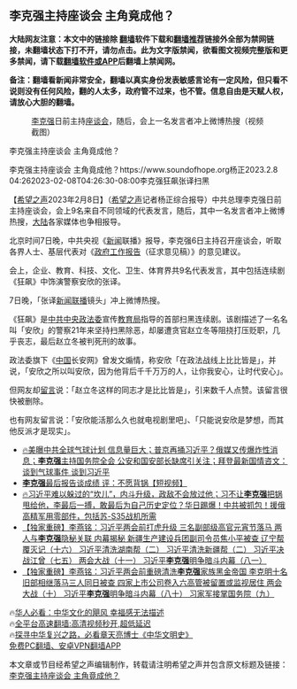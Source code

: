  <!-- 面包屑导航 --> <h2>李克强主持座谈会 主角竟成他？</h2> <p class="notice"><b>大陆网友注意：本文中的链接除 <a href="https://github.com/bannedbook/fanqiang" >翻墙</a>软件下载和<a href="https://github.com/killgcd/justmysocks/blob/master/README.md">翻墙推荐</a>链接外全部为禁网链接，未翻墙状态下打不开，请勿点击。此为文字版禁闻，欲看图文视频完整版和更多禁闻，请下载<a href="https://github.com/bannedbook/fanqiang">翻墙软件或APP</a>后翻墙上禁闻网。</p><p>备注：翻墙看新闻非常安全，翻墙以真实身份发表敏感言论有一定风险，但只看不说则没有任何风险，翻的人太多，政府管不过来，也不管。信息自由是天赋人权，请放心大胆的翻墙。</b></p>  <div class="entry"> <figure><figcaption><a href="https://www.bannedbook.org/bnews/tag/%e6%9d%8e%e5%85%8b%e5%bc%ba/" class="st_tag internal_tag" rel="tag" title="标签 李克强 下的日志">李克强</a>日前主持<a href="https://www.bannedbook.org/bnews/tag/%E5%BA%A7%E8%B0%88%E4%BC%9A/" class="st_tag internal_tag" rel="tag" title="标签 座谈会 下的日志">座谈会</a>，随后，会上一名发言者冲上微博热搜（视频截图）</figcaption></figure> <p>李克强主持座谈会 主角竟成他？</h2> <p>李克强主持座谈会 主角竟成他？https://www.soundofhope.org杨正2023.2.8 04:262023-02-08T04:26:30-08:00李克强狂飙张译扫黑</p> <p>【<span class='wp_keywordlink_affiliate'><a href="https://www.soundofhope.org" title="希望之声" target="_blank">希望之声</a></span>2023年2月8日】（<a href="https://www.bannedbook.org/bnews/tag/%e5%b8%8c%e6%9c%9b%e4%b9%8b%e5%a3%b0/" class="st_tag internal_tag" rel="tag" title="标签 希望之声 下的日志">希望之声</a>记者杨正综合报导）中共总理李克强日前主持座谈会，会上9名来自不同领域的代表发言，随后，其中一名发言者冲上微博热搜，<span class='wp_keywordlink_affiliate'><a href="https://www.bannedbook.org/" title="大陆" target="_blank">大陆</a></span>各家媒体也争相报导。</p>  <p>北京时间7日晚，中共央视《<span class='wp_keywordlink_affiliate'><a href="https://www.bannedbook.org/" title="新闻">新闻</a></span>联播》报导，李克强6日主持召开座谈会，听取各界人士、基层代表对《<a href="https://www.bannedbook.org/bnews/tag/%E6%94%BF%E5%BA%9C%E5%B7%A5%E4%BD%9C%E6%8A%A5%E5%91%8A/" class="st_tag internal_tag" rel="tag" title="标签 政府工作报告 下的日志">政府工作报告</a>（征求意见稿）》的意见建议。</p> <p>会上，企业、教育、科技、文化、卫生、体育界共9名代表发言，其中包括连续剧《狂飙》中饰演警察安欣的张译。</p>  <p>7日晚，「张译<a href="https://www.bannedbook.org/bnews/tag/%e6%96%b0%e9%97%bb%e8%81%94%e6%92%ad/" class="st_tag internal_tag" rel="tag" title="标签 新闻联播 下的日志">新闻联播</a>镜头」冲上微博热搜。</p> <p>《狂飙》是<a href="https://www.bannedbook.org/bnews/tag/%e4%b8%ad%e5%85%b1%e4%b8%ad%e5%a4%ae/" class="st_tag internal_tag" rel="tag" title="标签 中共中央 下的日志">中共中央</a><a href="https://www.bannedbook.org/bnews/tag/%e6%94%bf%e6%b3%95%e5%a7%94/" class="st_tag internal_tag" rel="tag" title="标签 政法委 下的日志">政法委</a>宣传<a href="https://www.bannedbook.org/bnews/tag/%E6%95%99%E8%82%B2%E5%B1%80/" class="st_tag internal_tag" rel="tag" title="标签 教育局 下的日志">教育局</a>指导的首部扫黑连续剧。该剧描述了一名名叫「安欣」的警察21年来坚持扫黑除恶，却屡遭贪官赵立冬等阻挠打压贬职，几乎丧志，最后赵立冬被判死刑的故事。</p>  <p>政法委旗下《<span class='wp_keywordlink_affiliate'><a href="https://www.bannedbook.org/" title="中国" target="_blank">中国</a></span>长安网》曾发文煽情，称安欣「在政法战线上比比皆是」，并说，「安欣之所以叫安欣，因为他背后千千万万的人，让你我安心，让时代安心」。</p> <p>但网友却<span class='wp_keywordlink'><a href="https://www.bannedbook.org/bnews/tougao/" title="留言" target="_blank">留言</a></span>说：「赵立冬这样的同志才是比比皆是」，引来数千人点赞。该留言很快被删除。</p>  <p>也有网友留言说：「安欣能活那么久也就电视剧里吧」、「只能说安欣是梦想，而其他反派才是现实」。</p> <!--<div id="taboola-mid-1"></div>--><ul class='op-related-articles' title='相关阅读'> <li><a href='https://www.bannedbook.org/bnews/sohnews/20230208/1846108.html' target='_blank'>🔥美曝中共全球气球计划 信息量巨大；普京再捅习近平？俄媒又传爆炸性消息；<b>李克强</b>主持国务院全会 公安和国安部长缺席引关注；拜登最新国情咨文：谈到气球事件 谈到习近平</a></li> <li><a href='https://www.bannedbook.org/bnews/bannedvideo/20230207/1845649.html' target='_blank'><b>李克强</b>最后报告谈成绩 评：不愿背锅【短视频】</a></li> <li><a href='https://www.bannedbook.org/bnews/sohnews/20230206/1844962.html' target='_blank'>🔥习近平难以躲过的“坎儿”，内斗升级，政敌不会放过他；习不让<b>李克强</b>把锅甩给他，李最后一搏，敢最后为自己历史定位？华日踢爆！中共被抓包！援俄高精军用零部件，包括苏-S35战机所需</a></li> <li><a href='https://www.bannedbook.org/bnews/comments/20230206/1844918.html' target='_blank'>【独家重磅】李燕铭：习近平两会前打虎升级 三名副部级高官元宵节落马 两人与<b>李克强</b>隐秘关联 内幕揭秘 新疆生产建设兵团副司令员焦小平被查 辽宁帮覆灭记（十六） 习近平清洗湖南帮（二） 习近平清洗新疆帮（二） 习近平决战江曾（七五） 两会大战（十一） 习近平<b>李克强</b>明争暗斗内幕（八一）</a></li> <li><a href='https://www.bannedbook.org/bnews/comments/20230205/1844761.html' target='_blank'>【独家重磅】李燕铭：习近平两会前重磅清洗<b>李克强</b>家族黑金帝国 李克明十名旧部相继落马三人同日被查 四家上市公司卷入六高管被留置或监视居住 两会大战（十） 习近平<b>李克强</b>明争暗斗内幕（八十） 习家军接掌国务院（九）</a></li> </ul> <p class="texttj"> 🔥<a href="https://www.bannedbook.org/bnews/comments/20220220/1694796.html" target="_blank">华人必看：中华文化的飓风 幸福感无法描述</a><br/> 🔥<a href="https://github.com/bannedbook/fanqiang/wiki/V2ray%E6%9C%BA%E5%9C%BA" target="_blank">全平台高速翻墙:高清视频秒开,超低延迟</a><br/> 🔥<a href="https://www.bannedbook.org/bnews/comments/20220808/1768773.html" target="_blank">探寻中华复兴之路，必看章天亮博士《中华文明史》</a><br/> <a href="https://github.com/bannedbook/fanqiang/wiki/%E7%A6%81%E9%97%BB%E7%BD%91%E5%AE%89%E5%8D%93%E7%BF%BB%E5%A2%99%E6%96%B0%E9%97%BBAPP" target="_blank">免费PC翻墙、安卓VPN翻墙APP</a><br/> </p><p>本文章或节目经希望之声编辑制作，转载请注明希望之声并包含原文标题及链接：<a class="src_link" href="https://m.soundofhope.org/post/694398" target="_blank">李克强主持座谈会 主角竟成他？</a></p><a name='sharetosocial'></a> <div style="margin-bottom:5px;padding-bottom:5px;clear:both"> <div id="archive-pix-1" class="banner-ads"> <!-- AuctionX Display platform tag START --> <div id="27602x728x90x621x_ADSLOT1" clicktrack="%%CLICK_URL_ESC%%"></div>  <!-- AuctionX Display platform tag END --> </div> <div id="archive-pix-2" class="banner-ads"> <!-- AuctionX Display platform tag START --> <div id="27556x300x250x621x_ADSLOT1" clicktrack="%%CLICK_URL_ESC%%" style="margin:0 auto;text-align:center"></div>  <!-- AuctionX Display platform tag END --> </div> </div>  <div id="archive-pix-1" class="banner-ads"> <!-- AuctionX Display platform tag START --> <div id="27603x728x90x621x_ADSLOT1" clicktrack="%%CLICK_URL_ESC%%"></div>  <!-- AuctionX Display platform tag END --> </div> </div><!--END ENTRY--> 